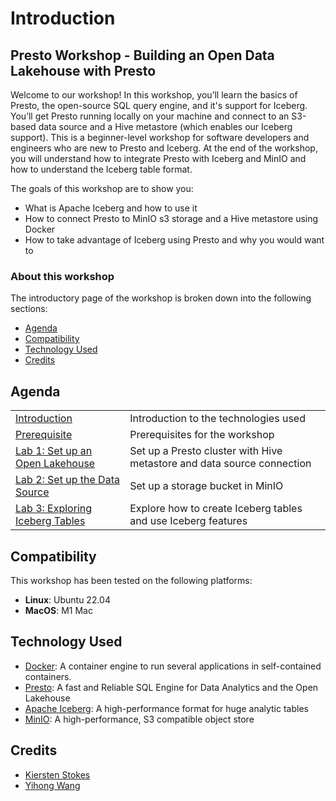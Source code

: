 # Introduction

## Presto Workshop - Building an Open Data Lakehouse with Presto

Welcome to our workshop! In this workshop, you’ll learn the basics of Presto, the open-source SQL query engine, and it's support for Iceberg. You’ll get Presto running locally on your machine and connect to an S3-based data source and a Hive metastore (which enables our Iceberg support). This is a beginner-level workshop for software developers and engineers who are new to Presto and Iceberg. At the end of the workshop, you will understand how to integrate Presto with Iceberg and MinIO and how to understand the Iceberg table format.

The goals of this workshop are to show you:

* What is Apache Iceberg and how to use it
* How to connect Presto to MinIO s3 storage and a Hive metastore using Docker
* How to take advantage of Iceberg using Presto and why you would want to

### About this workshop

The introductory page of the workshop is broken down into the following sections:

* [Agenda](#agenda)
* [Compatibility](#compatibility)
* [Technology Used](#technology-used)
* [Credits](#credits)

## Agenda

|  |  |
| :--- | :--- |
| [Introduction](introduction/README.md) | Introduction to the technologies used |
| [Prerequisite](prerequisite/README.md) | Prerequisites for the workshop |
| [Lab 1: Set up an Open Lakehouse](lab-1/README.md) | Set up a Presto cluster with Hive metastore and data source connection |
| [Lab 2: Set up the Data Source](lab-2/README.md) | Set up a storage bucket in MinIO |
| [Lab 3: Exploring Iceberg Tables](lab-3/README.md) | Explore how to create Iceberg tables and use Iceberg features |

## Compatibility

This workshop has been tested on the following platforms:

* **Linux**: Ubuntu 22.04
* **MacOS**: M1 Mac

## Technology Used

* [Docker](https://www.docker.com/): A container engine to run several applications in self-contained containers.
* [Presto](https://prestodb.io/): A fast and Reliable SQL Engine for Data Analytics and the Open Lakehouse
* [Apache Iceberg](https://iceberg.apache.org/): A high-performance format for huge analytic tables
* [MinIO](https://min.io/): A high-performance, S3 compatible object store

## Credits

* [Kiersten Stokes](https://github.com/kiersten-stokes)
* [Yihong Wang](https://github.com/yhwang)
